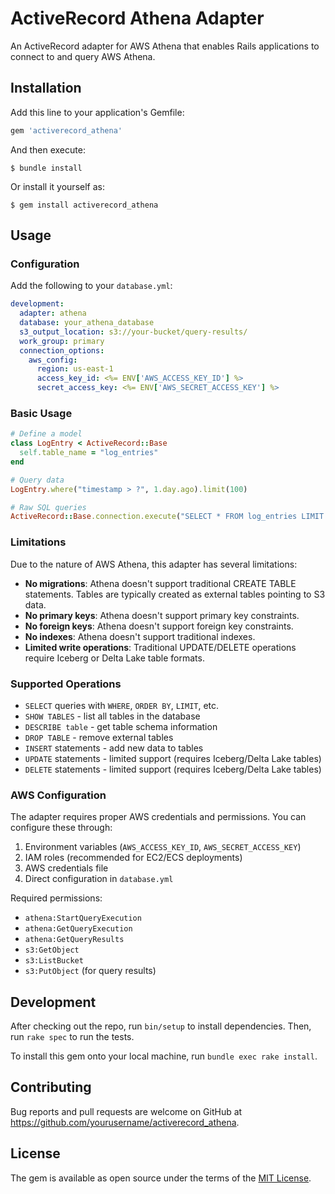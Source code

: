# ActiveRecord Athena Adapter

An ActiveRecord adapter for AWS Athena that enables Rails applications to connect to and query AWS Athena.

## Installation

Add this line to your application's Gemfile:

```ruby
gem 'activerecord_athena'
```

And then execute:

    $ bundle install

Or install it yourself as:

    $ gem install activerecord_athena

## Usage

### Configuration

Add the following to your `database.yml`:

```yaml
development:
  adapter: athena
  database: your_athena_database
  s3_output_location: s3://your-bucket/query-results/
  work_group: primary
  connection_options:
    aws_config:
      region: us-east-1
      access_key_id: <%= ENV['AWS_ACCESS_KEY_ID'] %>
      secret_access_key: <%= ENV['AWS_SECRET_ACCESS_KEY'] %>
```

### Basic Usage

```ruby
# Define a model
class LogEntry < ActiveRecord::Base
  self.table_name = "log_entries"
end

# Query data
LogEntry.where("timestamp > ?", 1.day.ago).limit(100)

# Raw SQL queries
ActiveRecord::Base.connection.execute("SELECT * FROM log_entries LIMIT 10")
```

### Limitations

Due to the nature of AWS Athena, this adapter has several limitations:

- **No migrations**: Athena doesn't support traditional CREATE TABLE statements. Tables are typically created as external tables pointing to S3 data.
- **No primary keys**: Athena doesn't support primary key constraints.
- **No foreign keys**: Athena doesn't support foreign key constraints.
- **No indexes**: Athena doesn't support traditional indexes.
- **Limited write operations**: Traditional UPDATE/DELETE operations require Iceberg or Delta Lake table formats.

### Supported Operations

- `SELECT` queries with `WHERE`, `ORDER BY`, `LIMIT`, etc.
- `SHOW TABLES` - list all tables in the database
- `DESCRIBE table` - get table schema information
- `DROP TABLE` - remove external tables
- `INSERT` statements - add new data to tables
- `UPDATE` statements - limited support (requires Iceberg/Delta Lake tables)
- `DELETE` statements - limited support (requires Iceberg/Delta Lake tables)

### AWS Configuration

The adapter requires proper AWS credentials and permissions. You can configure these through:

1. Environment variables (`AWS_ACCESS_KEY_ID`, `AWS_SECRET_ACCESS_KEY`)
2. IAM roles (recommended for EC2/ECS deployments)
3. AWS credentials file
4. Direct configuration in `database.yml`

Required permissions:
- `athena:StartQueryExecution`
- `athena:GetQueryExecution`
- `athena:GetQueryResults`
- `s3:GetObject`
- `s3:ListBucket`
- `s3:PutObject` (for query results)

## Development

After checking out the repo, run `bin/setup` to install dependencies. Then, run `rake spec` to run the tests.

To install this gem onto your local machine, run `bundle exec rake install`.

## Contributing

Bug reports and pull requests are welcome on GitHub at https://github.com/yourusername/activerecord_athena.

## License

The gem is available as open source under the terms of the [MIT License](https://opensource.org/licenses/MIT).